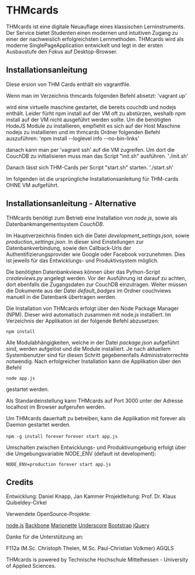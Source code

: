 THMcards
====================

THMcards ist eine digitale Neuauflage eines klassischen Lerninstruments. Der Service bietet Studenten einen modernen und intuitiven Zugang zu einer der nachweislich erfolgreichsten Lernmethoden. THMcards wird als moderne Single­Page­Application entwickelt und legt in der ersten Ausbaustufe den Fokus auf Desktop­-Browser.

Installationsanleitung
----------------------

Diese ersion von THM Cards enthält ein vagrantfile.

Wenn man im Verzeichnis thmcards folgenden Befehl absetzt:
'vagrant up'

wird eine virtuelle maschine gestartet, die bereits couchdb und nodejs enthält.
Leider fürht npm install auf der VM oft zu abstürzen, weshalb npm install auf der VM nicht ausgeführt werden sollte. Um die benötigten HodeJS Module zu installieren, empfiehlt es sich auf der Host Maschine nodejs zu installieren und im thmcards Ordner folgenden Befehl auszuführen:
'npm install --loglevel info --no-bin-links'

danach kann man per 'vagrant ssh' auf die VM zugreifen. Um dort die CouchDB zu initialisieren muss man das Script "init.sh" ausführen.
'./init.sh'

Danach lässt sich THM-Cards per Script "start.sh" starten.
'./start.sh'


Im folgenden ist die ursprüngliche Installationsanleitung für THM-cards OHNE VM aufgeführt.

Installationsanleitung - Alternative
----------------------

THMcards benötigt zum Betrieb eine Installation von *node.js*, sowie als Datenbankmangementsystem *CouchDB*.

Im Hauptverzeichnis finden sich die Datei *development_settings.json*, sowie *production_settings.json*. In dieser sind Einstellungen zur Datenbankverbindung, sowie den Callback-Urls der Authentifizierungsprovider wie Google oder Facebook vorzunehmen. Dies ist jeweils für das Entwicklungs- und Produktivsystem möglich.

Die benötigten Datenbankviews können über das Python-Script *createviews.py* angelegt werden. Vor der Ausführung ist darauf zu achten, dort ebenfalls die Zugangsdaten zur CouchDB einzutragen. Weiter müssen die Dokumente aus der Datei *default_badges* im Ordner couchviews manuell in die Datenbank übertragen werden.

Die Installation von THMcards erfolgt über den Node Package Manager (NPM). Dieser wird automatisch zusammen mit node.js installiert. Im Verzeichnis der Applikation ist der folgende Befehl abzusetzen:

`npm install`

Alle Modulabhängigkeiten, welche in der Datei *package.json* aufgeführt sind, werden aufgelöst und die Module installiert. Je nach aktuellem Systembenutzer sind für diesen Schritt gegebenenfalls Administratorrechte notwendig.
Nach erfolgreicher Installation kann die Applikation über den Befehl

`node app.js`

gestartet werden.

Als Standardeinstellung kann THMcards auf Port 3000 unter der Adresse localhost im Browser aufgerufen werden.

Um THMcards dauerhaft zu betreiben, kann die Applikation mit forever als Daemon gestartet werden.

`npm -g install forever`
`forever start app.js`


Umschalten zwischen Entwicklungs- und Produktivumgebung erfolgt über die Umgebungsvariable NODE_ENV (default ist development):

`NODE_ENV=production forever start app.js`



Credits
---------------------

Entwicklung: Daniel Knapp, Jan Kammer
Projektleitung: Prof. Dr. Klaus Quibeldey-Cirkel

Verwendete OpenSource-Projekte:

[node.js](http://nodejs.org)
[Backbone](http://backbonejs.org)
[Marionette](http://marionettejs.com)
[Underscore](http://underscorejs.org)
[Bootstrap](http://getbootstrap.com)
[jQuery](http://jquery.com)

Danke für die Unterstützung an:

F112a (M.Sc. Christoph Thelen, M.Sc. Paul-Christian Volkmer)
AGQLS

THMcards is powered by Technische Hochschule Mittelhessen - University of Applied Sciences.